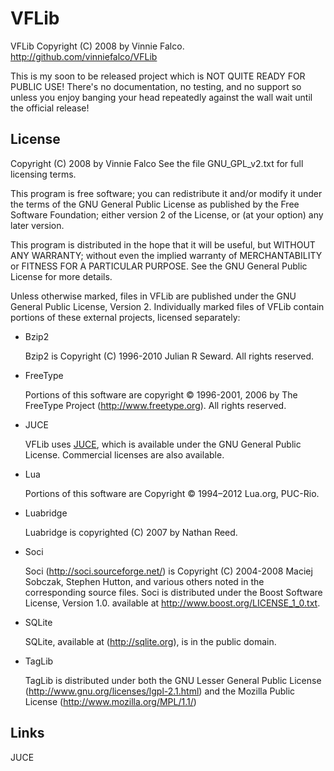 # VFLib

VFLib Copyright (C) 2008 by Vinnie Falco. http://github.com/vinniefalco/VFLib

This is my soon to be released project which is NOT QUITE READY FOR PUBLIC USE!
There's no documentation, no testing, and no support so unless you enjoy
banging your head repeatedly against the wall wait until the official release!

## License

Copyright (C) 2008 by Vinnie Falco
See the file GNU_GPL_v2.txt for full licensing terms.

This program is free software; you can redistribute it and/or modify it under
the terms of the GNU General Public License as published by the Free Software
Foundation; either version 2 of the License, or (at your option) any later
version.

This program is distributed in the hope that it will be useful, but WITHOUT ANY
WARRANTY; without even the implied warranty of MERCHANTABILITY or FITNESS FOR A
PARTICULAR PURPOSE.  See the GNU General Public License for more details.

Unless otherwise marked, files in VFLib are published under the GNU General
Public License, Version 2. Individually marked files of VFLib contain portions
of these external projects, licensed separately:

- Bzip2

  Bzip2 is Copyright (C) 1996-2010 Julian R Seward. All rights reserved.

- FreeType

  Portions of this software are copyright © 1996-2001, 2006 by The FreeType
  Project (http://www.freetype.org). All rights reserved.

- JUCE

  VFLib uses [JUCE][1], which is available under the GNU General Public License.
  Commercial licenses are also available.

- Lua

  Portions of this software are Copyright © 1994–2012 Lua.org, PUC-Rio.

- Luabridge

  Luabridge is copyrighted (C) 2007 by Nathan Reed.

- Soci

  Soci (http://soci.sourceforge.net/) is Copyright (C) 2004-2008 Maciej Sobczak,
  Stephen Hutton, and various others noted in the corresponding source files.
  Soci is distributed under the Boost Software License, Version 1.0. available
  at http://www.boost.org/LICENSE_1_0.txt.

- SQLite

  SQLite, available at (http://sqlite.org), is in the public domain.

- TagLib

  TagLib is distributed under both the GNU Lesser General Public License
  (http://www.gnu.org/licenses/lgpl-2.1.html) and the Mozilla Public License
  (http://www.mozilla.org/MPL/1.1/)

## Links

JUCE


[1]: http://rawmaterialsoftware.com/ "Raw Material Software (JUCE)"
